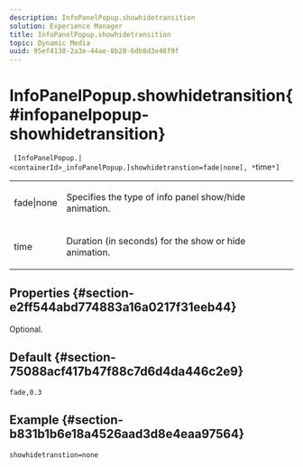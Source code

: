 ```yaml
---
description: InfoPanelPopup.showhidetransition
solution: Experience Manager
title: InfoPanelPopup.showhidetransition
topic: Dynamic Media
uuid: 95ef4138-2a3e-44ae-8b28-6db8d3e46f9f
---
```


# InfoPanelPopup.showhidetransition{#infopanelpopup-showhidetransition}

` [InfoPanelPopup.|<containerId>_infoPanelPopup.]showhidetranstion=fade|none[, *`time`*]`

<table id="table_863763B730A949AA8C0E11E6F8461E3A"> 
 <tbody> 
  <tr> 
   <td colname="col1"> <p><span class="codeph"> fade|none</span> </p> </td> 
   <td colname="col2"> <p> Specifies the type of info panel show/hide animation. </p> </td> 
  </tr> 
  <tr> 
   <td> <p> <span class="codeph"><span class="varname"> time</span></span> </p> </td> 
   <td> <p> Duration (in seconds) for the show or hide animation. </p> </td> 
  </tr> 
 </tbody> 
</table>

## Properties {#section-e2ff544abd774883a16a0217f31eeb44}

Optional.

## Default {#section-75088acf417b47f88c7d6d4da446c2e9}

`fade,0.3`

## Example {#section-b831b1b6e18a4526aad3d8e4eaa97564}

`showhidetranstion=none` 
